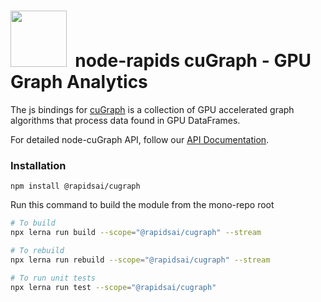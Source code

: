 # <div align="left"><img src="https://rapids.ai/assets/images/rapids_logo.png" width="90px"/>&nbsp; node-rapids cuGraph - GPU Graph Analytics

The js bindings for [cuGraph](https://github.com/rapidsai/cugraph) is a collection of GPU accelerated graph algorithms that process data found in GPU DataFrames.

For detailed node-cuGraph API, follow our [API Documentation](https://rapidsai.github.io/node/modules/cugraph_src.html).

### Installation

`npm install @rapidsai/cugraph`

Run this command to build the module from the mono-repo root

```bash
# To build
npx lerna run build --scope="@rapidsai/cugraph" --stream

# To rebuild
npx lerna run rebuild --scope="@rapidsai/cugraph" --stream

# To run unit tests
npx lerna run test --scope="@rapidsai/cugraph"
```
